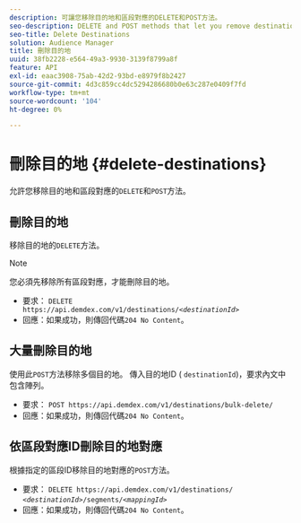 ```yaml
---
description: 可讓您移除目的地和區段對應的DELETE和POST方法。
seo-description: DELETE and POST methods that let you remove destinations and segment mappings.
seo-title: Delete Destinations
solution: Audience Manager
title: 刪除目的地
uuid: 38fb2228-e564-49a3-9930-3139f8799a8f
feature: API
exl-id: eaac3908-75ab-42d2-93bd-e8979f8b2427
source-git-commit: 4d3c859cc4dc5294286680b0e63c287e0409f7fd
workflow-type: tm+mt
source-wordcount: '104'
ht-degree: 0%

---
```


# 刪除目的地 {#delete-destinations}

允許您移除目的地和區段對應的`DELETE`和`POST`方法。

<!-- r_delete_destinations_all.xml -->

## 刪除目的地

移除目的地的`DELETE`方法。

>[!NOTE]
>
>您必須先移除所有區段對應，才能刪除目的地。

* 要求： `DELETE https://api.demdex.com/v1/destinations/`*`<destinationId>`*
* 回應：如果成功，則傳回代碼`204 No Content`。

## 大量刪除目的地

使用此`POST`方法移除多個目的地。 傳入目的地ID ( `destinationId`)，要求內文中包含陣列。

* 要求： `POST https://api.demdex.com/v1/destinations/bulk-delete/`
* 回應：如果成功，則傳回代碼`204 No Content`。

## 依區段對應ID刪除目的地對應

根據指定的區段ID移除目的地對應的`POST`方法。

* 要求： `DELETE https://api.demdex.com/v1/destinations/` *`<destinationId>`*`/segments/`*`<mappingId>`*
* 回應：如果成功，則傳回代碼`204 No Content`。
